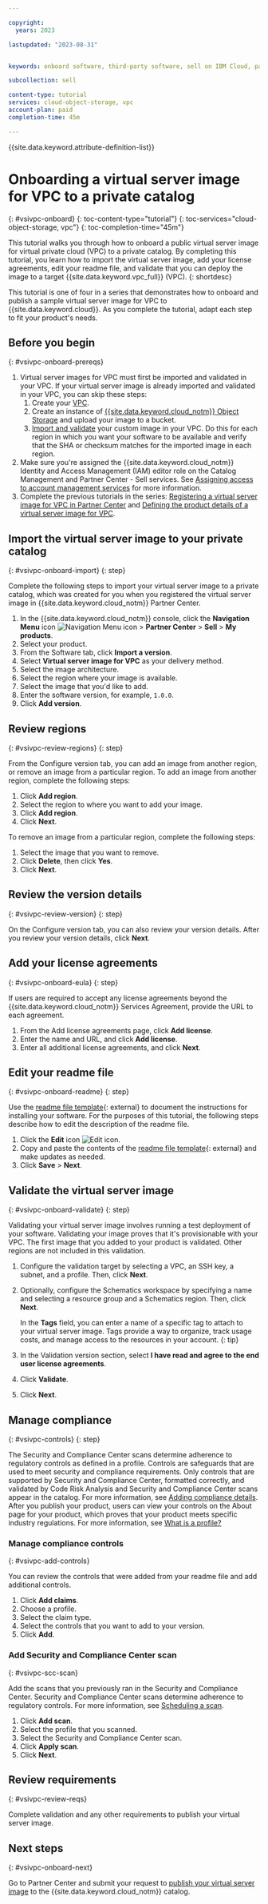```yaml
---

copyright:
  years: 2023

lastupdated: "2023-08-31"


keywords: onboard software, third-party software, sell on IBM Cloud, partner center, virtual server image, virtual machine image, image, vm, vsi, validate, test, VSI image, VM image, vpc, virtual private cloud

subcollection: sell

content-type: tutorial
services: cloud-object-storage, vpc
account-plan: paid
completion-time: 45m

---
```


{{site.data.keyword.attribute-definition-list}}


# Onboarding a virtual server image for VPC to a private catalog
{: #vsivpc-onboard}
{: toc-content-type="tutorial"}
{: toc-services="cloud-object-storage, vpc"}
{: toc-completion-time="45m"}

This tutorial walks you through how to onboard a public virtual server image for virtual private cloud (VPC) to a private catalog. By completing this tutorial, you learn how to import the virtual server image, add your license agreements, edit your readme file, and validate that you can deploy the image to a target {{site.data.keyword.vpc_full}} (VPC).
{: shortdesc}

This tutorial is one of four in a series that demonstrates how to onboard and publish a sample virtual server image for VPC to {{site.data.keyword.cloud}}. As you complete the tutorial, adapt each step to fit your product's needs.

## Before you begin
{: #vsivpc-onboard-prereqs}

1. Virtual server images for VPC must first be imported and validated in your VPC. If your virtual server image is already imported and validated in your VPC, you can skip these steps:
   1. Create your [VPC](/docs/vpc?topic=vpc-getting-started).
   1. Create an instance of [{{site.data.keyword.cloud_notm}} Object Storage](/docs/cloud-object-storage?topic=cloud-object-storage-getting-started-cloud-object-storage) and upload your image to a bucket.
   1. [Import and validate](/docs/vpc?topic=vpc-importing-custom-images-vpc&interface=ui) your custom image in your VPC. Do this for each region in which you want your software to be available and verify that the SHA or checksum matches for the imported image in each region.
1. Make sure you're assigned the {{site.data.keyword.cloud_notm}} Identity and Access Management (IAM) editor role on the Catalog Management and Partner Center - Sell services. See [Assigning access to account management services](/docs/account?topic=account-account-services) for more information.
1. Complete the previous tutorials in the series: [Registering a virtual server image for VPC in Partner Center](/docs/sell?topic=sell-vsivpc-register) and [Defining the product details of a virtual server image for VPC](/docs/sell?topic=sell-vsivpc-define).

## Import the virtual server image to your private catalog
{: #vsivpc-onboard-import}
{: step}

Complete the following steps to import your virtual server image to a private catalog, which was created for you when you registered the virtual server image in {{site.data.keyword.cloud_notm}} Partner Center.

1. In the {{site.data.keyword.cloud_notm}} console, click the **Navigation Menu** icon ![Navigation Menu icon](../icons/icon_hamburger.svg "Menu") > **Partner Center** > **Sell** > **My products**.
1. Select your product.
1. From the Software tab, click **Import a version**.
1. Select **Virtual server image for VPC** as your delivery method.
1. Select the image architecture.
1. Select the region where your image is available.
1. Select the image that you'd like to add.
1. Enter the software version, for example, `1.0.0`.
1. Click **Add version**.

## Review regions
{: #vsivpc-review-regions}
{: step}

From the Configure version tab, you can add an image from another region, or remove an image from a particular region. To add an image from another region, complete the following steps:

1. Click **Add region**.
1. Select the region to where you want to add your image.
1. Click **Add region**.
1. Click **Next**.

To remove an image from a particular region, complete the following steps:

1. Select the image that you want to remove.
1. Click **Delete**, then click **Yes**.
1. Click **Next**.

## Review the version details
{: #vsivpc-review-version}
{: step}

On the Configure version tab, you can also review your version details. After you review your version details, click **Next**.

## Add your license agreements
{: #vsivpc-onboard-eula}
{: step}

If users are required to accept any license agreements beyond the {{site.data.keyword.cloud_notm}} Services Agreement, provide the URL to each agreement.

1. From the Add license agreements page, click **Add license**.
1. Enter the name and URL, and click **Add license**.
1. Enter all additional license agreements, and click **Next**.

## Edit your readme file
{: #vsivpc-onboard-readme}
{: step}

Use the [readme file template](/media/docs/downloads/software/sw-readme-tab-template.md){: external} to document the instructions for installing your software. For the purposes of this tutorial, the following steps describe how to edit the description of the readme file.

1. Click the **Edit** icon ![Edit icon](../icons/edit-tagging.svg "Edit").
1. Copy and paste the contents of the [readme file template](/media/docs/downloads/software/sw-readme-tab-template.md){: external} and make updates as needed.
1. Click **Save** > **Next**.

## Validate the virtual server image
{: #vsivpc-onboard-validate}
{: step}

Validating your virtual server image involves running a test deployment of your software. Validating your image proves that it's provisionable with your VPC. The first image that you added to your product is validated. Other regions are not included in this validation.

1. Configure the validation target by selecting a VPC, an SSH key, a subnet, and a profile. Then, click **Next**.
1. Optionally, configure the Schematics workspace by specifying a name and selecting a resource group and a Schematics region. Then, click **Next**.

   In the **Tags** field, you can enter a name of a specific tag to attach to your virtual server image. Tags provide a way to organize, track usage costs, and manage access to the resources in your account.
   {: tip}

1. In the Validation version section, select **I have read and agree to the end user license agreements**.
1. Click **Validate**.
1. Click **Next**.

## Manage compliance
{: #vsivpc-controls}
{: step}

The Security and Compliance Center scans determine adherence to regulatory controls as defined in a profile. Controls are safeguards that are used to meet security and compliance requirements. Only controls that are supported by Security and Compliance Center, formatted correctly, and validated by Code Risk Analysis and Security and Compliance Center scans appear in the catalog. For more information, see [Adding compliance details](/docs/account?topic=account-catalog-format-controls). After you publish your product, users can view your controls on the About page for your product, which proves that your product meets specific industry regulations. For more information, see [What is a profile?](/docs/security-compliance?topic=security-compliance-profiles)

### Manage compliance controls
{: #vsivpc-add-controls}

You can review the controls that were added from your readme file and add additional controls.

1. Click **Add claims**.
1. Choose a profile.
1. Select the claim type.
1. Select the controls that you want to add to your version.
1. Click **Add**.

### Add Security and Compliance Center scan
{: #vsivpc-scc-scan}

Add the scans that you previously ran in the Security and Compliance Center. Security and Compliance Center scans determine adherence to regulatory controls. For more information, see [Scheduling a scan](/docs/security-compliance?topic=security-compliance-schedule-scan).

1. Click **Add scan**.
1. Select the profile that you scanned.
1. Select the Security and Compliance Center scan.
1. Click **Apply scan**.
1. Click **Next**.

## Review requirements
{: #vsivpc-review-reqs}

Complete validation and any other requirements to publish your virtual server image.

## Next steps
{: #vsivpc-onboard-next}

Go to Partner Center and submit your request to [publish your virtual server image](/docs/sell?topic=sell-vsivpc-publish) to the {{site.data.keyword.cloud_notm}} catalog.
